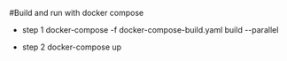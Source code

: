 #Build and run with docker compose 
- step 1 
docker-compose -f docker-compose-build.yaml build --parallel

- step 2 
docker-compose up
